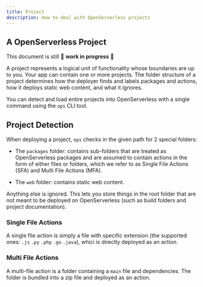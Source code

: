 ```yaml
---
title: Project
description: How to deal with OpenServerless projects
---
```

## A OpenServerless Project

This document is still 🚧 **work in progress** 🚧

A project represents a logical unit of functionality whose boundaries
are up to you. Your app can contain one or more projects. The folder
structure of a project determines how the deployer finds and labels
packages and actions, how it deploys static web content, and what it
ignores.

You can detect and load entire projects into OpenServerless with a
single command using the `ops` CLI tool.

## Project Detection

When deploying a project, `ops` checks in the given path for 2 special
folders:

- The `packages` folder: contains sub-folders that are treated as
    OpenServerless packages and are assumed to contain actions in the
    form of either files or folders, which we refer to as Single File
    Actions (SFA) and Multi File Actions (MFA).

- The `web` folder: contains static web content.

Anything else is ignored. This lets you store things in the root folder
that are not meant to be deployed on OpenServerless (such as build
folders and project documentation).

### Single File Actions

A single file action is simply a file with specific extension (the
supported ones: `.js` `.py` `.php` `.go` `.java`), whici is directly deployed
as an action.

### Multi File Actions

A multi-file action is a folder containing a `main` file and
dependencies. The folder is bundled into a zip file and deployed as an
action.
